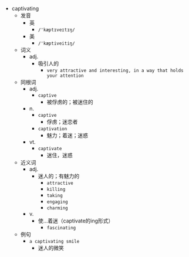 - captivating
  - 发音
    - 英
      - `/'kæptɪveɪtɪŋ/`
    - 美
      - `/'kæptiveitiŋ/`
  - 词义
    - adj.
      - 吸引人的
        - `very attractive and interesting, in a way that holds your attention`
  - 同根词
    - adj.
      - `captive`
        - 被俘虏的；被迷住的
    - n.
      - `captive`
        - 俘虏；迷恋者
      - `captivation`
        - 魅力；着迷；迷惑
    - vt.
      - `captivate`
        - 迷住，迷惑
  - 近义词
    - adj.
      - 迷人的；有魅力的
        - `attractive`
        - `killing`
        - `taking`
        - `engaging`
        - `charming`
    - v.
      - 使…着迷（captivate的ing形式）
        - `fascinating`
  - 例句
    - `a captivating smile`
      - 迷人的微笑

